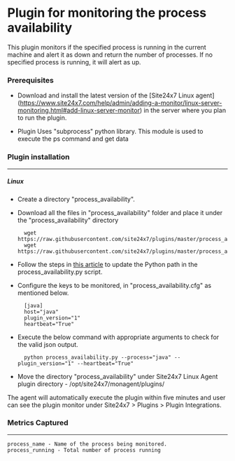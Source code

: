 Plugin for monitoring the process availability 
==============================================

This plugin monitors if the specified process is running in the current machine and alert it as down and return the number of processes. If no specified process is running, it will alert as up.

### Prerequisites

- Download and install the latest version of the [Site24x7 Linux agent] (https://www.site24x7.com/help/admin/adding-a-monitor/linux-server-monitoring.html#add-linux-server-monitor) in the server where you plan to run the plugin. 

- Plugin Uses "subprocess" python library. This module is used to execute the ps command and get data


### Plugin installation
---
##### Linux 

- Create a directory "process_availability".

- Download all the files in "process_availability" folder and place it under the "process_availability" directory

		wget https://raw.githubusercontent.com/site24x7/plugins/master/process_availability/process_availability.py
		wget https://raw.githubusercontent.com/site24x7/plugins/master/process_availability/process_availability.cfg

- Follow the steps in [this article](https://support.site24x7.com/portal/en/kb/articles/updating-python-path-in-a-plugin-script-for-linux-servers) to update the Python path in the process_availability.py script.
	
- Configure the keys to be monitored, in "process_availability.cfg" as mentioned below.

		[java]
		host="java"
		plugin_version="1"
		heartbeat="True"

- Execute the below command with appropriate arguments to check for the valid json output.  

		python process_availability.py --process="java" --plugin_version="1" --heartbeat="True"
		
- Move the directory "process_availability" under Site24x7 Linux Agent plugin directory - /opt/site24x7/monagent/plugins/

The agent will automatically execute the plugin within five minutes and user can see the plugin monitor under Site24x7 > Plugins > Plugin Integrations.

### Metrics Captured
---
	process_name - Name of the process being monitored. 
	process_running - Total number of process running 			
